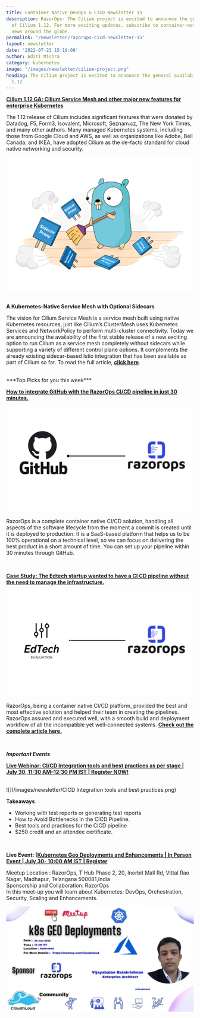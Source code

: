 ```yaml
---
title: Container Native DevOps & CICD Newsletter 15
description: RazorOps- The Cilium project is excited to announce the general availability
  of Cilium 1.12. For more exciting updates, subscribe to container-native and DevOps
  news around the globe.
permalink: "/newsletter/razorops-cicd-newsletter-15"
layout: newsletter
date: '2022-07-23 15:19:08'
author: Aditi Mishra
category: kubernetes
image: "/images/newsletter/cilium-project.png"
heading: The Cilium project is excited to announce the general availability of Cilium
  1.12
---
```


**[Cilium 1.12 GA: Cilium Service Mesh and other major new features for enterprise Kubernetes](https://www.cncf.io/blog/2022/07/20/cilium-1-12-ga-cilium-service-mesh-and-other-major-new-features-for-enterprise-kubernetes/)**

<div class="row">
  <div class="col-sm-4">
    <p>
     The 1.12 release of Cilium includes significant features that were donated by Datadog, F5, Form3, Isovalent, Microsoft, Seznam.cz, The New York Times, and many other authors. Many managed Kubernetes systems, including those from Google Cloud and AWS, as well as organizations like Adobe, Bell Canada, and IKEA, have adopted Cilium as the de-facto standard for cloud native networking and security. 
    </p>
    </div>
    <div class="col-sm-8">
    <img src="/images/newsletter/cilium-sidecar-proxy.png">
    </div>
    
</div>

<br>

**A Kubernetes-Native Service Mesh with Optional Sidecars**

The vision for Cilium Service Mesh is a service mesh built using native Kubernetes resources, just like Cilium’s ClusterMesh uses Kubernetes Services and NetworkPolicy to perform multi-cluster connectivity. Today we are announcing the availability of the first stable release of a new exciting option to run Cilium as a service mesh completely without sidecars while supporting a variety of different control plane options. It complements the already existing sidecar-based Istio integration that has been available as part of Cilium so far. To read the full article, **[click here](https://www.cncf.io/blog/2022/07/20/cilium-1-12-ga-cilium-service-mesh-and-other-major-new-features-for-enterprise-kubernetes/)**.


<br>
***Top Picks for you this week***
 
**[How to integrate GitHub with the RazorOps CI/CD pipeline in just 30 minutes. ](https://bit.ly/3PqMumw)**

![](/images/newsletter/github-razorops.png)

 RazorOps is a complete container native CI/CD solution, handling all aspects of the software lifecycle from the moment a commit is created until it is deployed to production. It is a SaaS-based platform that helps us to be 100% operational on a technical level, so we can focus on delivering the best product in a short amount of time. You can set up your pipeline within 30 minutes through GitHub.
 
 <br>

**[Case Study: The Edtech startup wanted to have a CI CD pipeline without the need to manage the infrastructure.](https://bit.ly/3oq69Y1)**

![](/images/newsletter/edtech-razorops.png)

RazorOps, being a container native CI/CD platform, provided the best and most effective solution and helped their team in creating the pipelines. RazorOps assured and executed well, with a smooth build and deployment workflow of all the incompatible yet well-connected systems. **[Check out the complete article here.](https://bit.ly/3zppI8Y)**

<br>

***Important Events***

<p><b><a href="https://bit.ly/3BaOtY2" target="_blank">Live Webinar: CI/CD Integration tools and best practices as per stage | July 30, 11:30 AM–12:30 PM IST | Register NOW! </a></b></p>

<br>
![](/images/newsletter/CICD Integration tools and best practices.png)
<br>


 **Takeaways**

* Working with test reports or generating test reports
* How to Avoid Bottlenecks in the CICD Pipeline.
* Best tools and practices for the CICD pipeline
* $250 credit and an attendee certificate.

<br>

<p><b>Live Event: <a href="https://www.meetup.com/cloudnloud/events/286753400/" target="_blank">[Kubernetes Geo Deployments and Enhancements | In Person Event | July 30- 10:00 AM IST | Register</a></b></p>

<div class="row">
  <div class="col-sm-4">
    <p>
      Meetup Location : RazorOps, T Hub Phase 2, 20, Inorbit Mall Rd, Vittal Rao Nagar, Madhapur, Telangana 500081,India
      <br>
      Sponsorship and Collaboration: RazorOps
      <br>
      In this meet-up you will learn about Kubernetes: DevOps, Orchestration, Security, Scaling and Enhancements. 
    </p>
    </div>
    <div class="col-sm-8">
    <img src="/images/newsletter/k8-geo-deployment.png">
    </div>
    
</div>
 

